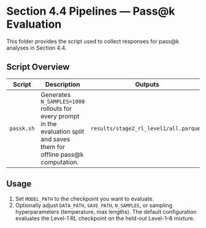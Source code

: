 # Section 4.4 Pipelines — Pass@k Evaluation

This folder provides the script used to collect responses for pass@k analyses in Section 4.4.

## Script Overview

| Script | Description | Outputs |
| --- | --- | --- |
| `passk.sh` | Generates `N_SAMPLES=1000` rollouts for every prompt in the evaluation split and saves them for offline pass@k computation. | `results/stage2_rl_level1/all.parquet` |

## Usage

1. Set `MODEL_PATH` to the checkpoint you want to evaluate.
2. Optionally adjust `DATA_PATH`, `SAVE_PATH`, `N_SAMPLES`, or sampling hyperparameters (temperature, max lengths). The default configuration evaluates the Level-1 RL checkpoint on the held-out Level-1–8 mixture.

